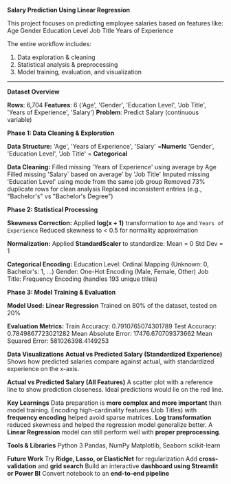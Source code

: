**Salary Prediction Using Linear Regression**

This project focuses on predicting employee salaries based on features like:
Age
Gender
Education Level
Job Title
Years of Experience

The entire workflow includes:
1. Data exploration & cleaning
2. Statistical analysis & preprocessing
3. Model training, evaluation, and visualization

---

**Dataset Overview**

**Rows**: 6,704
**Features**: 6 ('Age', 'Gender', 'Education Level', 'Job Title', 'Years of Experience', 'Salary')
**Problem**: Predict Salary (continuous variable)


**Phase 1: Data Cleaning & Exploration**

**Data Structure:**
'Age', 'Years of Experience', 'Salary' =**Numeric**
'Gender', 'Education Level', 'Job Title' = **Categorical**

**Data Cleaning:**
Filled missing 'Years of Experience' using average by Age
Filled missing 'Salary` based on average' by 'Job Title'
Imputed missing 'Education Level' using mode from the same job group
Removed 73% duplicate rows for clean analysis
Replaced inconsistent entries (e.g., "Bachelor's" vs "Bachelor's Degree")



**Phase 2: Statistical Processing**

**Skewness Correction:**
Applied **log(x + 1)** transformation to `Age` and `Years of Experience`
Reduced skewness to < 0.5 for normality approximation

**Normalization:**
Applied **StandardScaler** to standardize:
Mean = 0
Std Dev = 1

**Categorical Encoding:**
Education Level: Ordinal Mapping (Unknown: 0, Bachelor's: 1, ...)
Gender: One-Hot Encoding (Male, Female, Other)
Job Title: Frequency Encoding (handles 193 unique titles)

**Phase 3: Model Training & Evaluation**

**Model Used:**
**Linear Regression**
Trained on 80% of the dataset, tested on 20%

**Evaluation Metrics:**
Train Accuracy: 0.7910765074301789
Test Accuracy: 0.7849867723021282
Mean Absolute Error: 17476.670709373662
Mean Squared Error: 581026398.4149253


**Data Visualizations**
**Actual vs Predicted Salary (Standardized Experience)**
Shows how predicted salaries compare against actual, with standardized experience on the x-axis.

**Actual vs Predicted Salary (All Features)**
A scatter plot with a reference line to show prediction closeness. Ideal predictions would lie on the red line.

**Key Learnings**
Data preparation is **more complex and more important** than model training.
Encoding high-cardinality features (Job Titles) with **frequency encoding** helped avoid sparse matrices.
**Log transformation** reduced skewness and helped the regression model generalize better.
A **Linear Regression** model can still perform well with **proper preprocessing**.

**Tools & Libraries**
Python 3
Pandas, NumPy
Matplotlib, Seaborn
scikit-learn

**Future Work**
Try **Ridge, Lasso, or ElasticNet** for regularization
Add **cross-validation** and **grid search**
Build an interactive **dashboard using Streamlit or Power BI**
Convert notebook to an **end-to-end pipeline**





